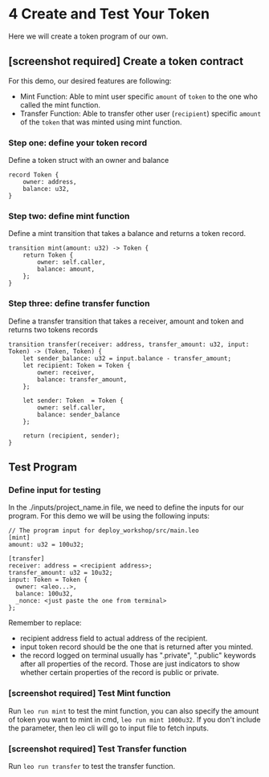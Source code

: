 # 4 Create and Test Your Token


Here we will create a token program of our own.

## [screenshot required] Create a token contract

For this demo, our desired features are following:

- Mint Function: Able to mint user specific `amount` of `token` to the one who called the mint function.
- Transfer Function: Able to transfer other user (`recipient`) specific `amount` of the `token` that was minted using mint function.

### Step one: define your token record

Define a token struct with an owner and balance

```leo
record Token {
    owner: address,
    balance: u32,
}
```

### Step two: define mint function
Define a mint transition that takes a balance and returns a token record.

```leo
transition mint(amount: u32) -> Token {
    return Token {
        owner: self.caller,
        balance: amount,
    };
}
```

### Step three: define transfer function
Define a transfer transition that takes a receiver, amount and token and returns two tokens records

```leo
transition transfer(receiver: address, transfer_amount: u32, input: Token) -> (Token, Token) {
    let sender_balance: u32 = input.balance - transfer_amount;
    let recipient: Token = Token {
        owner: receiver,
        balance: transfer_amount,
    };

    let sender: Token  = Token {
        owner: self.caller,
        balance: sender_balance
    };

    return (recipient, sender);
}
```

## Test Program

### Define input for testing
In the ./inputs/project_name.in file, we need to define the inputs for our program. For this demo we will be using the following inputs:

```
// The program input for deploy_workshop/src/main.leo
[mint]
amount: u32 = 100u32;

[transfer]
receiver: address = <recipient address>;
transfer_amount: u32 = 10u32;
input: Token = Token {
  owner: <aleo...>,
  balance: 100u32,
  _nonce: <just paste the one from terminal>
};
```

Remember to replace:
- recipient address field to actual address of the recipient.
- input token record should be the one that is returned after you minted. 
- the record logged on terminal usually has ".private", ".public" keywords after all properties of the record. Those are just indicators to show whether certain properties of the record is public or private.

### [screenshot required] Test Mint function

Run `leo run mint` to test the mint function, you can also specify the amount of token you want to mint in cmd, `leo run mint 1000u32`. If you don't include the parameter, then leo cli will go to input file to fetch inputs.

### [screenshot required] Test Transfer function

Run `leo run transfer` to test the transfer function.
